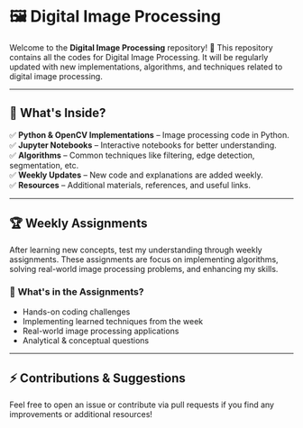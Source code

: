 # 🖼️ Digital Image Processing 

Welcome to the **Digital Image Processing** repository! 🎯 This repository contains all the codes for Digital Image Processing. It will be regularly updated with new implementations, algorithms, and techniques related to digital image processing.  

---

## 📝 What's Inside?  
✅ **Python & OpenCV Implementations** – Image processing code in Python.  
✅ **Jupyter Notebooks** – Interactive notebooks for better understanding.  
✅ **Algorithms** – Common techniques like filtering, edge detection, segmentation, etc.  
✅ **Weekly Updates** – New code and explanations are added weekly.  
✅ **Resources** – Additional materials, references, and useful links.  

---

## 🏆 Weekly Assignments  
After learning new concepts, test my understanding through weekly assignments. These assignments are focus on implementing algorithms, solving real-world image processing problems, and enhancing my skills.  

### 📌 **What's in  the Assignments?**  
- Hands-on coding challenges  
- Implementing learned techniques from the week  
- Real-world image processing applications  
- Analytical & conceptual questions    

---

## ⚡ Contributions & Suggestions  
Feel free to open an issue or contribute via pull requests if you find any improvements or additional resources!  



